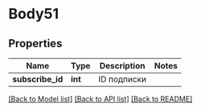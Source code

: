 # Body51

## Properties
Name | Type | Description | Notes
------------ | ------------- | ------------- | -------------
**subscribe_id** | **int** | ID подписки | 

[[Back to Model list]](../README.md#documentation-for-models) [[Back to API list]](../README.md#documentation-for-api-endpoints) [[Back to README]](../README.md)


